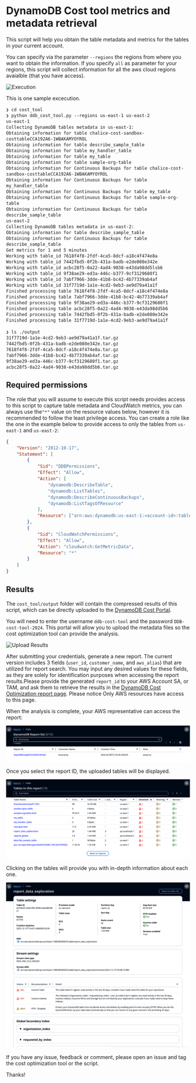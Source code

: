 # DynamoDB Cost tool metrics and metadata retrieval

This script will help you obtain the table metadata and metrics for the tables in your current account.

You can specify via the parameter `--regions` the regions from where you want to obtain the information. If you specify `all` as parameter for your regions, this script will collect information for all the aws cloud regions avaialble (that you have access).

![Execution](./documentation/running_script.gif)

This is one sample excecution.

```shell
❯ cd cost_tool
❯ python ddb_cost_tool.py --regions us-east-1 us-east-2
us-east-1
Collecting DynamoDB tables metadata in us-east-1:
Obtaining information for table chalice-cost-sandbox-costtableCCA192A6-1WBAKAMYOYROL
Obtaining information for table describe_sample_table
Obtaining information for table my_handler_table
Obtaining information for table my_table
Obtaining information for table sample-org-table
Obtaining information for Continuous Backups for table chalice-cost-sandbox-costtableCCA192A6-1WBAKAMYOYROL
Obtaining information for Continuous Backups for table my_handler_table
Obtaining information for Continuous Backups for table my_table
Obtaining information for Continuous Backups for table sample-org-table
Obtaining information for Continuous Backups for table describe_sample_table
us-east-2
Collecting DynamoDB tables metadata in us-east-2:
Obtaining information for table describe_sample_table
Obtaining information for Continuous Backups for table describe_sample_table
Get metrics for 1 and 5 minutes
Working with table_id 7618f4f8-2fdf-4ca5-8dcf-a18c4f474e8a
Working with table_id 7442fbd5-0f2b-431a-badb-e2de080e342e
Working with table_id acbc28f5-0a22-4ad4-9038-e43da98dd5lsb6
Working with table_id 9f38ae29-ed3a-446c-b377-9cf3129680f1
Working with table_id 7abf7966-3dde-41b8-bc42-4b77339ab4af
Working with table_id 31f7719d-1a1e-4cd2-9eb3-ae9d79a41a1f
Finished processing table 7618f4f8-2fdf-4ca5-8dcf-a18c4f474e8a
Finished processing table 7abf7966-3dde-41b8-bc42-4b77339ab4af
Finished processing table 9f38ae29-ed3a-446c-b377-9cf3129680f1
Finished processing table acbc28f5-0a22-4ad4-9038-e43da98dd5b6
Finished processing table 7442fbd5-0f2b-431a-badb-e2de080e342e
Finished processing table 31f7719d-1a1e-4cd2-9eb3-ae9d79a41a1f

❯ ls ./output
31f7719d-1a1e-4cd2-9eb3-ae9d79a41a1f.tar.gz
7442fbd5-0f2b-431a-badb-e2de080e342e.tar.gz
7618f4f8-2fdf-4ca5-8dcf-a18c4f474e8a.tar.gz
7abf7966-3dde-41b8-bc42-4b77339ab4af.tar.gz
9f38ae29-ed3a-446c-b377-9cf3129680f1.tar.gz
acbc28f5-0a22-4ad4-9038-e43da98dd5b6.tar.gz
```

## Required permissions

The role that you will assume to execute this script needs provides access to this script to capture table metadata and CloudWatch metrics, you can always use the`"*"` value on the resource values below, however it is recommended to follow the least privilege access. You can create a role like the one in the example below to provide access to only the tables from `us-east-1` and `us-east-2`:

```JSON
{
    "Version": "2012-10-17",
    "Statement": [
        {
            "Sid": "DDBPermissions",
            "Effect": "Allow",
            "Action": [
                "dynamodb:DescribeTable",
                "dynamodb:ListTables",
                "dynamodb:DescribeContinuousBackups",
                "dynamodb:ListTagsOfResource"
            ],
            "Resource": ["arn:aws:dynamodb:us-east-1:<account-id>:table/*", "arn:aws:dynamodb:us-east-2:<account-id>:table/*" ]
        },
        {
            "Sid": "CloudWatchPermissions",
            "Effect": "Allow",
            "Action": "cloudwatch:GetMetricData",
            "Resource": "*"
        }
    ]
}

```

## Results

The `cost_tool/output` folder will contain the compressed results of this script, which can be directly uploaded to the [DynamoDB Cost Portal](https://tiny.amazon.com/nil0ajwa).

You will need to enter the username `ddb-cost-tool` and the password `DDB-cost-tool-2024`. This portal will allow you to upload the metadata files so the cost optimization tool can provide the analysis.

![Upload Results](./documentation/ddb-cost-tool-upload.gif)

After submitting your credentials, generate a new report. The current version includes 3 fields (`user_id`, `customer_name`, and `aws_alias`) that are utilized for report search. You may input any desired values for these fields, as they are solely for identification purposes when accessing the report results.Please provide the generated `report_id` to your AWS Account SA, or TAM, and ask them to retrieve the results in the [DynamoDB Cost Optimization report page](https://tiny.amazon.com/12cqro6jh). Please notice Only AWS resources have access to this page.

When the analysis is complete, your AWS representative can access the report:

![Report_View](./documentation/Report_view.png)

Once you select the report ID, the uploaded tables will be displayed.

![Tables_view](./documentation/Tables_view.png)

Clicking on the tables will provide you with in-depth information about each one.

![Table_report_view](./documentation/Table_report_view.png)

If you have any issue, feedback or comment, please open an issue and tag the cost optimization tool or the script.

Thanks!
